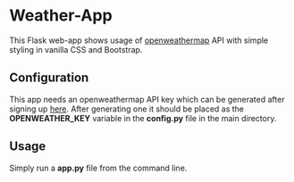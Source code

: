 # Weather-App

This Flask web-app shows usage of [openweathermap](https://openweathermap.org/current) API with simple styling in vanilla CSS and Bootstrap.

## Configuration

This app needs an openweathermap API key which can be generated after signing up [here](https://openweathermap.org/). After generating one it should be placed as the **OPENWEATHER_KEY** variable in the **config.py** file in the main directory.

## Usage

Simply run a **app.py** file from the command line.
